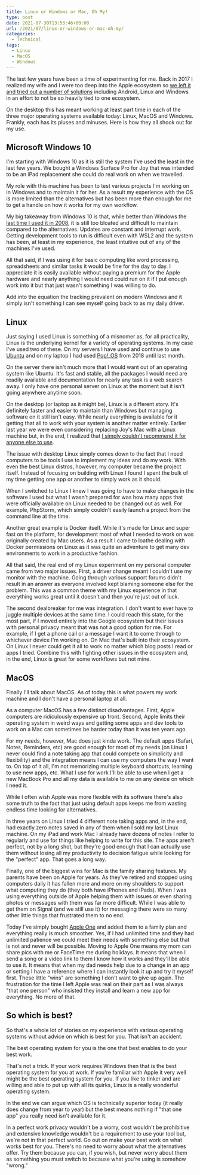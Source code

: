 ```yaml
---
title: Linux or Windows or Mac, Oh My!
type: post
date: 2021-07-30T13:53:46+00:00
url: /2021/07/linux-or-windows-or-mac-oh-my/
categories:
  - Technical
tags:
  - Linux
  - MacOS
  - Windows
---
```


The last few years have been a time of experimenting for me. Back in 2017 I realized my wife and I were too deep into the Apple ecosystem so [we left it and tried out a number of solutions][1] including Android, Linux and Windows in an effort to not be so heavily tied to one ecosystem.

On the desktop this has meant working at least part time in each of the three major operating systems available today: Linux, MacOS and Windows. Frankly, each has its pluses and minuses. Here is how they all shook out for my use.

## Microsoft Windows 10

I'm starting with Windows 10 as it is still the system I've used the least in the last few years. We bought a Windows Surface Pro for Joy that was intended to be an iPad replacement she could do real work on when we travelled.

My role with this machine has been to test various projects I'm working on in Windows and to maintain it for her. As a result my experience with the OS is more limited than the alternatives but has been more than enough for me to get a handle on how it works for my own workflow.

My big takeaway from Windows 10 is that, while better than Windows the [last time I used it in 2008][2], it is still too bloated and difficult to maintain compared to the alternatives. Updates are constant and interrupt work. Getting development tools to run is difficult even with WSL2 and the system has been, at least in my experience, the least intuitive out of any of the machines I've used.

All that said, if I was using it for basic computing like word processing, spreadsheets and similar tasks it would be fine for the day to day. I appreciate it is easily available without paying a premium for the Apple hardware and nearly anything I would need could run on it if I put enough work into it but that just wasn't something I was willing to do.

Add into the equation the tracking prevalent on modern Windows and it simply isn't something I can see myself going back to as my daily driver.

## Linux

Just saying I used Linux is something of a misnomer as, for all practicality, Linux is the underlying kernel for a variety of operating systems. In my case I've used two of these. On my servers I have used and continue to use [Ubuntu][3] and on my laptop I had used [Pop!_OS][4] from 2018 until last month.

On the server there isn't much more that I would want out of an operating system like Ubuntu. It's fast and stable, all the packages I would need are readily available and documentation for nearly any task is a web search away. I only have one personal server on Linux at the moment but it isn't going anywhere anytime soon.

On the desktop (or laptop as it might be), Linux is a different story. It's definitely faster and easier to maintain than Windows but managing software on it still isn't easy. While nearly everything is available for it getting that all to work with your system is another matter entirely. Earlier last year we were even considering replacing Joy's Mac with a Linux machine but, in the end, I realized that [I simply couldn't recommend it for anyone else to use][5].

The issue with desktop Linux simply comes down to the fact that I need computers to be tools I use to implement my ideas and do my work. With even the best Linux distros, however, my computer became the project itself. Instead of focusing on building _with_ Linux I found I spent the bulk of my time getting one app or another to simply work as it should.

When I switched to Linux I knew I was going to have to make changes in the software I used but what I wasn't prepared for was how many apps that were officially available on Linux needed to be changed out as well. For example, PhpStorm, which simply couldn't easily launch a project from the command line at the time.

Another great example is Docker itself. While it's made for Linux and super fast on the platform, for development most of what I needed to work on was originally created by Mac users. As a result I came to loathe dealing with Docker permissions on Linux as it was quite an adventure to get many dev environments to work in a productive fashion.

All that said, the real end of my Linux experiment on my personal computer came from two major issues. First, a driver change meant I couldn't use my monitor with the machine. Going through various support forums didn't result in an answer as everyone involved kept blaming someone else for the problem. This was a common theme with my Linux experience in that everything works great until it doesn't and then you're just out of luck.

The second dealbreaker for me was integration. I don't want to ever have to juggle multiple devices at the same time. I could reach this state, for the most part, if I moved entirely into the Google ecosystem but their issues with personal privacy meant that was not a good option for me. For example, if I get a phone call or a message I want it to come through to whichever device I'm working on. On Mac that's built into their ecosystem. On Linux I never could get it all to work no matter which blog posts I read or apps I tried. Combine this with fighting other issues in the ecosystem and, in the end, Linux is great for some workflows but not mine.

## MacOS

Finally I'll talk about MacOS. As of today this is what powers my work machine and I don't have a personal laptop at all.

As a computer MacOS has a few distinct disadvantages. First, Apple computers are ridiculously expensive up front. Second, Apple limits their operating system in weird ways and getting some apps and dev tools to work on a Mac can sometimes be harder today than it was ten years ago.

For my needs, however, Mac does just kinda work. The default apps (Safari, Notes, Reminders, etc) are good enough for most of my needs (on Linux I never could find a note taking app that could compete on simplicity and flexibility) and the integration means I can use my computers the way I want to. On top of it all, I'm not memorizing multiple keyboard shortcuts, learning to use new apps, etc. What I use for work I'll be able to use when I get a new MacBook Pro and all my data is available to me on any device on which I need it.

While I often wish Apple was more flexible with its software there's also some truth to the fact that just using default apps keeps me from wasting endless time looking for alternatives.

In three years on Linux I tried 4 different note taking apps and, in the end, had exactly zero notes saved in any of them when I sold my last Linux machine. On my iPad and work Mac I already have dozens of notes I refer to regularly and use for things like helping to write for this site. The apps aren't perfect, not by a long shot, but they're good enough that I can actually use them without losing all my productivity to decision fatigue while looking for the "perfect" app. That goes a long way.

Finally, one of the biggest wins for Mac is the family sharing features. My parents have been on Apple for years. As they've retired and stopped using computers daily it has fallen more and more on my shoulders to support what computing they do (they both have iPhones and iPads). When I was using everything outside of Apple helping them with issues or even sharing photos or messages with them was far more difficult. While I was able to get them on Signal (and we still use it) for messaging there were so many other little things that frustrated them to no end.

Today I've simply bought [Apple One][6] and added them to a family plan and everything really is much smoother. Yes, if I had unlimited time and they had unlimited patience we could meet their needs with something else but that is not and never will be possible. Moving to Apple One means my mom can share pics with me or FaceTime me during holidays. It means that when I send a song or a video link to them I know how it works and they'll be able to use it. It means that when my dad needs help due to a change in an app or setting I have a reference where I can instantly look it up and try it myself first. These little "wins" are something I don't want to give up again. The frustration for the time I left Apple was real on their part as I was always "that one person" who insisted they install and learn a new app for everything. No more of that.

## So which is best?

So that's a whole lot of stories on my experience with various operating systems without advice on which is best for you. That isn't an accident.

The best operating system for you is the one that best enables to do your best work.

That's not a trick. If your work requires Windows then that is the best operating system for you at work. If you're familiar with Apple it very well might be the best operating system for you. If you like to tinker and are willing and able to put up with all its quirks, Linux is a really wonderful operating system.

In the end we can argue which OS is technically superior today (it really does change from year to year) but the best means nothing if "that one app" you really need isn't available for it.

In a perfect work privacy wouldn't be a worry, cost wouldn't be prohibitive and extensive knowledge wouldn't be a requirement to use your tool but, we're not in that perfect world. Go out on make your best work on what works best for you. There's no need to worry about what the alternatives offer. Try them because you can, if you wish, but never worry about them as something you must switch to because what you're using is somehow "wrong."

 [1]: /2017/12/from-apple-to-google-and-more-my-adventure-in-escaping-the-apple-ecosystem/
 [2]: /2008/11/2-weeks-with-a-mac-after-15-years-with-windows/
 [3]: https://ubuntu.com
 [4]: https://pop.system76.com
 [5]: /2020/04/why-i-cant-recommend-linux-to-others/
 [6]: https://www.apple.com/apple-one/